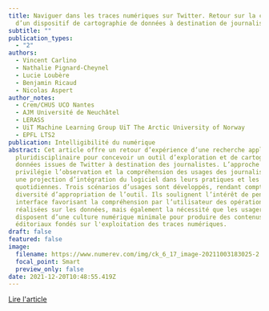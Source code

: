 ```yaml
---
title: Naviguer dans les traces numériques sur Twitter. Retour sur la conception
  d’un dispositif de cartographie de données à destination de journalistes
subtitle: ""
publication_types:
  - "2"
authors:
  - Vincent Carlino
  - Nathalie Pignard-Cheynel
  - Lucie Loubère
  - Benjamin Ricaud
  - Nicolas Aspert
author_notes:
  - Crem/CHUS UCO Nantes
  - AJM Université de Neuchâtel
  - LERASS
  - UiT Machine Learning Group UiT The Arctic University of Norway
  - EPFL LTS2
publication: Intelligibilité du numérique
abstract: Cet article offre un retour d’expérience d’une recherche appliquée
  pluridisciplinaire pour concevoir un outil d’exploration et de cartographie de
  données issues de Twitter à destination des journalistes. L’approche
  privilégie l’observation et la compréhension des usages des journalistes et
  une projection d’intégration du logiciel dans leurs pratiques et les routines
  quotidiennes. Trois scénarios d’usages sont développés, rendant compte d’une
  diversité d’appropriation de l’outil. Ils soulignent l’intérêt de penser une
  interface favorisant la compréhension par l’utilisateur des opérations
  réalisées sur les données, mais également la nécessité que les usagers
  disposent d’une culture numérique minimale pour produire des contenus
  éditoriaux fondés sur l'exploitation des traces numériques.
draft: false
featured: false
image:
  filename: https://www.numerev.com/img/ck_6_17_image-20211003183025-2.jpeg
  focal_point: Smart
  preview_only: false
date: 2021-12-20T10:48:55.419Z
---
```

[Lire l'article](http://intelligibilite-numerique.numerev.com/numeros/n-2-2021/2620-naviguer-dans-les-traces-numeriques-sur-twitter-retour-sur-la-conception-d-un-dispositif-de-cartographie-de-donnees-a-destination-de-journalistes)
